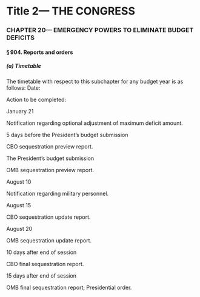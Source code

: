 
# Title 2— THE CONGRESS
### CHAPTER 20— EMERGENCY POWERS TO ELIMINATE BUDGET DEFICITS
#### § 904. Reports and orders
##### (a) Timetable

The timetable with respect to this subchapter for any budget year is as follows: Date:

Action to be completed:

January 21

Notification regarding optional adjustment of maximum deficit amount.

5 days before the President’s budget submission

CBO sequestration preview report.

The President’s budget submission

OMB sequestration preview report.

August 10

Notification regarding military personnel.

August 15

CBO sequestration update report.

August 20

OMB sequestration update report.

10 days after end of session

CBO final sequestration report.

15 days after end of session

OMB final sequestration report; Presidential order.
